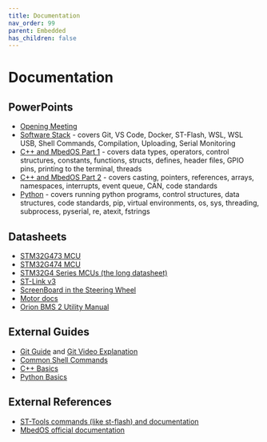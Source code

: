```yaml
---
title: Documentation
nav_order: 99
parent: Embedded
has_children: false
---
```

# Documentation

## PowerPoints
- [Opening Meeting](https://drive.google.com/file/d/1GV1Ph86vunCsnsBcIUX04oiol8AQcEKi/view?usp=sharing)
- [Software Stack](https://drive.google.com/file/d/1a6h2YoyHt1VBVpDAnqnV-vvIAEQiqU0E/view?usp=sharing) - covers Git, VS Code, Docker, ST-Flash, WSL, WSL USB, Shell Commands, Compilation, Uploading, Serial Monitoring
- [C++ and MbedOS Part 1](https://drive.google.com/file/d/1xnGwHI2RhwMqYtqOCBTmmfYA7BLYZoP-/view?usp=sharing) - covers data types, operators, control structures, constants, functions, structs, defines, header files, GPIO pins, printing to the terminal, threads
- [C++ and MbedOS Part 2](https://drive.google.com/file/d/1rphQ6yFSpe3nt5k05yxor46LPvud4lQt/view?usp=sharing) - covers casting, pointers, references, arrays, namespaces, interrupts, event queue, CAN, code standards
- [Python](https://drive.google.com/file/d/104BX9rL39ahvjgLBjNWVAg06n2apQNfb/view?usp=sharing) - covers running python programs, control structures, data structures, code standards, pip, virtual environments, os, sys, threading, subprocess, pyserial, re, atexit, fstrings

## Datasheets
- [STM32G473 MCU](https://drive.google.com/file/d/1JZ41cACIANuE3BXey5xjTEt2_om3fG5V/view?usp=sharing)
- [STM32G474 MCU](https://drive.google.com/file/d/1sJyipMzVpqtidKwdKNwnv0smyv20BKx9/view?usp=sharing)
- [STM32G4 Series MCUs (the long datasheet)](https://drive.google.com/file/d/1tu3UAFcuiJ1GYlyNSSthIfGxmnAOnozL/view?usp=sharing)
- [ST-Link v3](https://drive.google.com/file/d/1CLeB6Qn7uZlpoyrnxe7ACSg4hJbsPsnE/view?usp=sharing)
- [ScreenBoard in the Steering Wheel](https://riverdi.com/product/5-inch-lcd-display-stm32u5-frame-rvt50hqsfwn00)
- [Motor docs](https://drive.google.com/drive/folders/1rYC0lSPNIqc_i5MnhwgIIUvX2Mp59hHf?usp=sharing)
- [Orion BMS 2 Utility Manual](https://www.orionbms.com/manuals/utility_o2/)

## External Guides
- [Git Guide](https://github.com/git-guides) and [Git Video Explanation](https://youtu.be/HkdAHXoRtos?si=yp5dmcoSZ1O8sAkU)
- [Common Shell Commands](https://www.geeksforgeeks.org/basic-shell-commands-in-linux/)
- [C++ Basics](https://www.w3schools.com/cpp/default.asp)
- [Python Basics](https://www.w3schools.com/python/)

## External References
- [ST-Tools commands (like st-flash) and documentation](https://github.com/stlink-org/stlink)
- [MbedOS official documentation](https://os.mbed.com/docs/mbed-os/v6.16/introduction/index.html)
